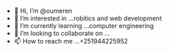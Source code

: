 - 👋 Hi, I’m @oumeren
-  👀 I’m interested in ...robitics and web development
- 🌱 I’m currently learning ...computer engineering
- 💞️ I’m looking to collaborate on ...
- 📫 How to reach me ...+251944225952

<!---
oumeren/oumeren is a ✨ special ✨ repository because its `README.md` (this file) appears on your GitHub profile.
You can click the Preview link to take a look at your changes.
--->
